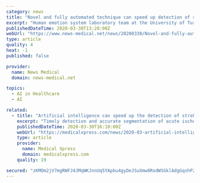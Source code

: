 ```yaml
---
category: news
title: "Novel and fully automated technique can speed up detection of stroke"
excerpt: "Human emotion system laboratory team at the University of Turku and Turku PET Centre, Finland, introduces a fully automated method for acute ischemic lesion segmentation on brain MRIs and shows how artificial intelligence can reduce the ... for the triaging patient for endovascular therapy. Lesion segmentation is a routine process where the ..."
publishedDateTime: 2020-03-30T13:28:00Z
webUrl: "https://www.news-medical.net/news/20200330/Novel-and-fully-automated-technique-can-speed-up-detection-of-stroke.aspx"
type: article
quality: 4
heat: -1
published: false

provider:
  name: News Medical
  domain: news-medical.net

topics:
  - AI in Healthcare
  - AI

related:
  - title: "Artificial intelligence can speed up the detection of stroke"
    excerpt: "Timely detection and accurate segmentation of acute ischemic stroke (AIS) lesions on magnetic resonance images (MRIs) are essential for the triaging patient for endovascular therapy. Lesion segmentation is a routine process where the abnormal areas within brain images are qualitatively and manually picked by expert radiologists. However ..."
    publishedDateTime: 2020-03-30T16:10:00Z
    webUrl: "https://medicalxpress.com/news/2020-03-artificial-intelligence.html"
    type: article
    provider:
      name: Medical Xpress
      domain: medicalxpress.com
    quality: 19

secured: "zKMOm2jV7mgRWFJ4JMqWKJnnUq5YApbu4gyDeJSuXmw8RodWSGklAdgGqshPZglRjtQL+ig6QU4zZRSwx7Pyj5l/e1tjea7SDW1tnG3YE4USBxS0bh8kU1j4TNYeGw2lPkPNxBlpP7jPnirPt/BklUIimJtF8S9TQJ1TJcr/M2C8/JlGM6ACXcXPzMHPlgKmwzU2mssREmOsRIguF5lIankTV6AwdTmpfMkwiOHIfxiQ4jrFYPSMuvQLq+J56v0vtpmMR1ZSdKeC1QzlnEasoBQVmqoz+pLngHwfsPu0ecQfUdQSrb86ChXsmwRpMkKo;I0Sfa6lpXj/ZY3bolsvBxw=="
---
```


